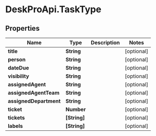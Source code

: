 # DeskProApi.TaskType

## Properties
Name | Type | Description | Notes
------------ | ------------- | ------------- | -------------
**title** | **String** |  | [optional] 
**person** | **String** |  | [optional] 
**dateDue** | **String** |  | [optional] 
**visibility** | **String** |  | [optional] 
**assignedAgent** | **String** |  | [optional] 
**assignedAgentTeam** | **String** |  | [optional] 
**assignedDepartment** | **String** |  | [optional] 
**ticket** | **Number** |  | [optional] 
**tickets** | **[String]** |  | [optional] 
**labels** | **[String]** |  | [optional] 


